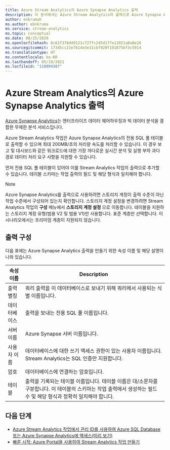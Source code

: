 ```yaml
---
title: Azure Stream Analytics의 Azure Synapse Analytics 출력
description: 이 문서에서는 Azure Stream Analytics의 출력으로 Azure Synapse Analytics를 설명합니다.
author: enkrumah
ms.author: ebnkruma
ms.service: stream-analytics
ms.topic: conceptual
ms.date: 08/25/2020
ms.openlocfilehash: 6c61f378dd9121c727fc245d177e11921a8a8e26
ms.sourcegitcommit: 17345cc21e7b14e3e31cbf920f191875bf3c5914
ms.translationtype: HT
ms.contentlocale: ko-KR
ms.lasthandoff: 05/19/2021
ms.locfileid: "110094387"
---
```

# <a name="azure-synapse-analytics-output-from-azure-stream-analytics"></a>Azure Stream Analytics의 Azure Synapse Analytics 출력

[Azure Synapse Analytics](https://azure.microsoft.com/services/synapse-analytics)는 엔터프라이즈 데이터 웨어하우징과 빅 데이터 분석을 결합한 무제한 분석 서비스입니다. 

Azure Stream Analytics 작업은 Azure Synapse Analytics의 전용 SQL 풀 테이블로 출력할 수 있으며 최대 200MB/초의 처리량 속도를 처리할 수 있습니다. 이 경우 보고 및 대시보드와 같은 워크로드에 대한 가장 까다로운 실시간 분석 및 실행 부하 과다 경로 데이터 처리 요구 사항을 지원할 수 있습니다.  

먼저 전용 SQL 풀 테이블이 있어야 이를 Stream Analytics 작업의 출력으로 추가할 수 있습니다. 테이블 스키마는 작업 출력의 필드 및 해당 형식과 일치해야 합니다. 

> [!NOTE] 
> Azure Synapse Analytics를 출력으로 사용하려면 스토리지 계정이 출력 수준이 아닌 작업 수준에서 구성되어 있는지 확인합니다. 스토리지 계정 설정을 변경하려면 Stream Analytics 작업의 **구성** 메뉴에서 **스토리지 계정 설정** 으로 이동합니다. 테이블을 지원하는 스토리지 계정 유형(범용 V2 및 범용 V1)만 사용합니다. 표준 계층만 선택합니다. 이 시나리오에서는 프리미엄 계층이 지원되지 않습니다.

## <a name="output-configuration"></a>출력 구성

다음 표에는 Azure Synapse Analytics 출력을 만들기 위한 속성 이름 및 해당 설명이 나와 있습니다.

|속성 이름|Description|
|-|-|
|출력 별칭 |쿼리 출력을 이 데이터베이스로 보내기 위해 쿼리에서 사용되는 식별 이름입니다. |
|데이터베이스 |출력을 보내는 전용 SQL 풀 이름입니다. |
|서버 이름 |Azure Synapse 서버 이름입니다.  |
|사용자 이름 |데이터베이스에 대한 쓰기 액세스 권한이 있는 사용자 이름입니다. Stream Analytics는 SQL 인증만 지원합니다. |
|암호 |데이터베이스에 연결하는 암호입니다. |
|테이블  | 출력을 기록되는 테이블 이름입니다. 테이블 이름은 대/소문자를 구분합니다. 이 테이블의 스키마는 작업 출력에서 생성하는 필드 수 및 해당 형식과 정확히 일치해야 합니다.|

## <a name="next-steps"></a>다음 단계

* [Azure Stream Analytics 작업에서 관리 ID를 사용하여 Azure SQL Database 또는 Azure Synapse Analytics에 액세스(미리 보기)](sql-database-output-managed-identity.md)
* [빠른 시작: Azure Portal을 사용하여 Stream Analytics 작업 만들기](stream-analytics-quick-create-portal.md)
